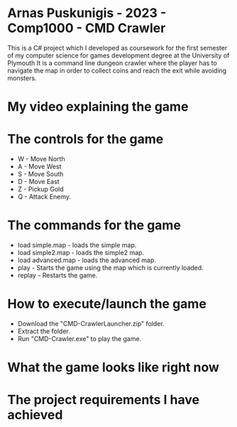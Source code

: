 # Arnas Puskunigis - 2023 - Comp1000 - CMD Crawler

This is a C# project which I developed as coursework for the first semester of my computer science for games development degree at the University of Plymouth
It is a command line dungeon crawler where the player has to navigate the map in order to collect coins and reach the exit while avoiding monsters.

# My video explaining the game


# The controls for the game
* W - Move North
* A - Move West
* S - Move South
* D - Move East
* Z - Pickup Gold
* Q - Attack Enemy. 

# The commands for the game
* load simple.map - loads the simple map.
* load simple2.map - loads the simple2 map.
* load advanced.map - loads the advanced map.
* play - Starts the game using the map which is currently loaded.
* replay - Restarts the game.

# How to execute/launch the game
* Download the "CMD-CrawlerLauncher.zip" folder.
* Extract the folder.
* Run "CMD-Crawler.exe" to play the game.

# What the game looks like right now


# The project requirements I have achieved


